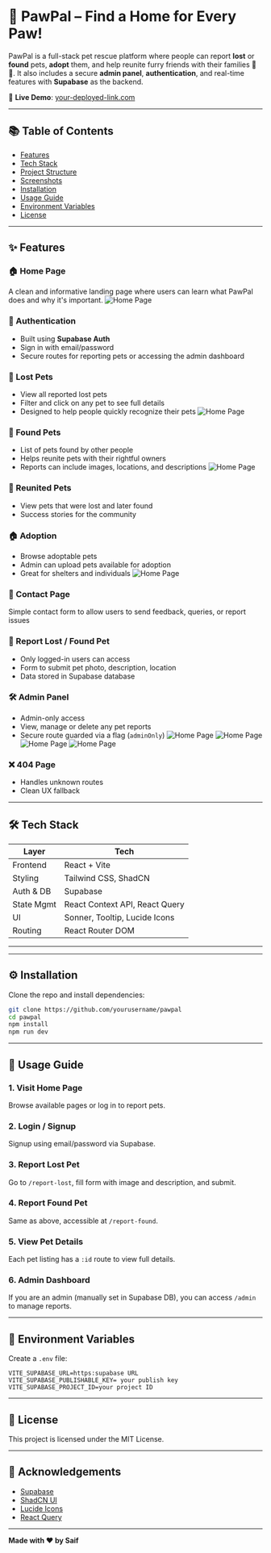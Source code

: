 
# 🐾 PawPal – Find a Home for Every Paw!

PawPal is a full-stack pet rescue platform where people can report **lost** or **found** pets, **adopt** them, and help reunite furry friends with their families 🐶🐱. It also includes a secure **admin panel**, **authentication**, and real-time features with **Supabase** as the backend.

🔗 **Live Demo**: [your-deployed-link.com](https://your-deployed-link.com)  

---

## 📚 Table of Contents

- [Features](#features)
- [Tech Stack](#tech-stack)
- [Project Structure](#project-structure)
- [Screenshots](#screenshots)
- [Installation](#installation)
- [Usage Guide](#usage-guide)
- [Environment Variables](#environment-variables)
- [License](#license)

---

## ✨ Features

### 🏠 Home Page
A clean and informative landing page where users can learn what PawPal does and why it's important.
![Home Page](./public/home.png)


### 🔐 Authentication
- Built using **Supabase Auth**
- Sign in with email/password
- Secure routes for reporting pets or accessing the admin dashboard

### 📢 Lost Pets
- View all reported lost pets
- Filter and click on any pet to see full details
- Designed to help people quickly recognize their pets
![Home Page](./public/lost.png)

### 🎯 Found Pets
- List of pets found by other people
- Helps reunite pets with their rightful owners
- Reports can include images, locations, and descriptions
![Home Page](./public/petdetail.png)

### 🐾 Reunited Pets
- View pets that were lost and later found
- Success stories for the community

### 🏠 Adoption
- Browse adoptable pets
- Admin can upload pets available for adoption
- Great for shelters and individuals
![Home Page](./public/adoption.png)

### 📩 Contact Page
Simple contact form to allow users to send feedback, queries, or report issues

### 📝 Report Lost / Found Pet
- Only logged-in users can access
- Form to submit pet photo, description, location
- Data stored in Supabase database

### 🛠️ Admin Panel
- Admin-only access
- View, manage or delete any pet reports
- Secure route guarded via a flag (`adminOnly`)
![Home Page](./public/dashboard.png)
![Home Page](./public/admin-lostpet.png)
![Home Page](./public/admin-adoption-report.png)
![Home Page](./public/admin-contact.png)

### ❌ 404 Page
- Handles unknown routes
- Clean UX fallback

---

## 🛠️ Tech Stack

| Layer      | Tech                    |
|------------|-------------------------|
| Frontend   | React + Vite            |
| Styling    | Tailwind CSS, ShadCN    |
| Auth & DB  | Supabase                |
| State Mgmt | React Context API, React Query |
| UI         | Sonner, Tooltip, Lucide Icons |
| Routing    | React Router DOM        |

---

---

## ⚙️ Installation

Clone the repo and install dependencies:

```bash
git clone https://github.com/yourusername/pawpal
cd pawpal
npm install
npm run dev
````

---

## 🧪 Usage Guide

### 1. Visit Home Page

Browse available pages or log in to report pets.

### 2. Login / Signup

Signup using email/password via Supabase.

### 3. Report Lost Pet

Go to `/report-lost`, fill form with image and description, and submit.

### 4. Report Found Pet

Same as above, accessible at `/report-found`.

### 5. View Pet Details

Each pet listing has a `:id` route to view full details.

### 6. Admin Dashboard

If you are an admin (manually set in Supabase DB), you can access `/admin` to manage reports.

---

## 🔐 Environment Variables

Create a `.env` file:

```
VITE_SUPABASE_URL=https:supabase URL
VITE_SUPABASE_PUBLISHABLE_KEY= your publish key
VITE_SUPABASE_PROJECT_ID=your project ID
```

---

## 📝 License

This project is licensed under the MIT License.

---

## 🙏 Acknowledgements

* [Supabase](https://supabase.io/)
* [ShadCN UI](https://ui.shadcn.com/)
* [Lucide Icons](https://lucide.dev/)
* [React Query](https://tanstack.com/query/v4)

---

**Made with ❤️ by Saif**





